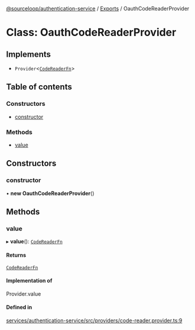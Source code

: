 [@sourceloop/authentication-service](../README.md) / [Exports](../modules.md) / OauthCodeReaderProvider

# Class: OauthCodeReaderProvider

## Implements

- `Provider`<[`CodeReaderFn`](../interfaces/CodeReaderFn.md)\>

## Table of contents

### Constructors

- [constructor](OauthCodeReaderProvider.md#constructor)

### Methods

- [value](OauthCodeReaderProvider.md#value)

## Constructors

### constructor

• **new OauthCodeReaderProvider**()

## Methods

### value

▸ **value**(): [`CodeReaderFn`](../interfaces/CodeReaderFn.md)

#### Returns

[`CodeReaderFn`](../interfaces/CodeReaderFn.md)

#### Implementation of

Provider.value

#### Defined in

[services/authentication-service/src/providers/code-reader.provider.ts:9](https://github.com/codeweb05/repo1/blob/ea19add/services/authentication-service/src/providers/code-reader.provider.ts#L9)
